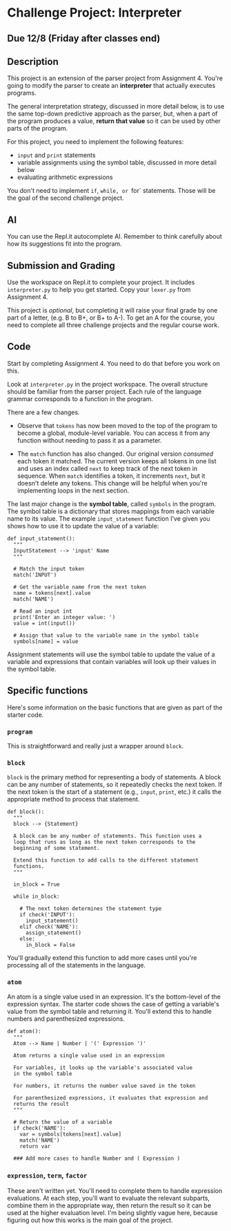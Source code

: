 # Challenge Project: Interpreter

## Due 12/8 (Friday after classes end)

## Description

This project is an extension of the parser project from Assignment 4. You're going to modify the parser to create an **interpreter** that actually executes programs.

The general interpretation strategy, discussed in more detail below, is to use the same top-down predictive approach as the parser, but, when a part of the program produces a value, **return that value** so it can be used by other parts of the program.

For this project, you need to implement the following features:

- `input` and `print` statements
- variable assignments using the symbol table, discussed in more detail below
- evaluating arithmetic expressions

You don't need to implement `if`, `while, or `for` statements. Those will be the goal of the second challenge project.


## AI

You can use the Repl.it autocomplete AI. Remember to think carefully about how its suggestions fit into the program.

## Submission and Grading

Use the workspace on Repl.it to complete your project. It includes `interpreter.py` to help you get started. Copy your `lexer.py` from Assignment 4.

This project is *optional*, but completing it will raise your final grade by one part of a letter, (e.g. B to B+, or B+ to A-). To get an A for the course, you need to complete all three challenge projects and the regular course work.

## Code

Start by completing Assignment 4. You need to do that before you work on this.

Look at `interpreter.py` in the project workspace. The overall structure should be familiar from the parser project. Each rule of the language grammar corresponds to a function in the program.

There are a few changes.

- Observe that `tokens` has now been moved to the top of the program to become a global, module-level variable. You can access it from any function without needing to pass it as a parameter.

- The `match` function has also changed. Our original version *consumed* each token it matched. The current version keeps all tokens in one list and uses an index called `next` to keep track of the next token in sequence. When `match` identifies a token, it increments `next`, but it doesn't delete any tokens. This change will be helpful when you're implementing loops in the next section.

The last major change is the **symbol table**, called `symbols` in the program. The symbol table is a dictionary that stores mappings from each variable name to its value. The example `input_statement` function I've given you shows how to use it to update the value of a variable:

```
def input_statement():
  """
  InputStatement --> 'input' Name
  """

  # Match the input token
  match('INPUT')

  # Get the variable name from the next token
  name = tokens[next].value
  match('NAME')

  # Read an input int
  print('Enter an integer value: ')
  value = int(input())

  # Assign that value to the variable name in the symbol table
  symbols[name] = value
```

Assignment statements will use the symbol table to update the value of a variable and expressions that contain variables will look up their values in the symbol table.

## Specific functions

Here's some information on the basic functions that are given as part of the starter code.

### `program`

This is straightforward and really just a wrapper around `block`.

### `block`

`block` is the primary method for representing a body of statements. A block can be any number of statements, so it repeatedly checks the next token. If the next token is the start of a statement (e.g., `input`, `print`, etc.) it calls the appropriate method to process that statement.

```
def block():
  """
  block --> {Statement}

  A block can be any number of statements. This function uses a
  loop that runs as long as the next token corresponds to the
  beginning of some statement.

  Extend this function to add calls to the different statement
  functions.
  """
  
  in_block = True

  while in_block:

    # The next token determines the statement type
    if check('INPUT'):
      input_statement()
    elif check('NAME'):
      assign_statement()
    else:
      in_block = False
```

You'll gradually extend this function to add more cases until you're processing all of the statements in the language.


### `atom`

An atom is a single value used in an expression. It's the bottom-level of the expression syntax. The starter code shows the case of getting a variable's value from the symbol table and returning it. You'll extend this to handle numbers and parenthesized expressions.

```
def atom():
  """
  Atom --> Name | Number | '(' Expression ')'

  Atom returns a single value used in an expression

  For variables, it looks up the variable's associated value
  in the symbol table

  For numbers, it returns the number value saved in the token

  For parenthesized expressions, it evaluates that expression and
  returns the result
  """

  # Return the value of a variable
  if check('NAME'):
    var = symbols[tokens[next].value]
    match('NAME')
    return var

  ### Add more cases to handle Number and ( Expression )
```

### `expression`, `term`, `factor`

These aren't written yet. You'll need to complete them to handle expression evaluations. At each step, you'll want to evaluate the relevant subparts, combine them in the appropriate way, then return the result so it can be used at the higher evaluation level. I'm being slightly vague here, because figuring out how this works is the main goal of the project.
